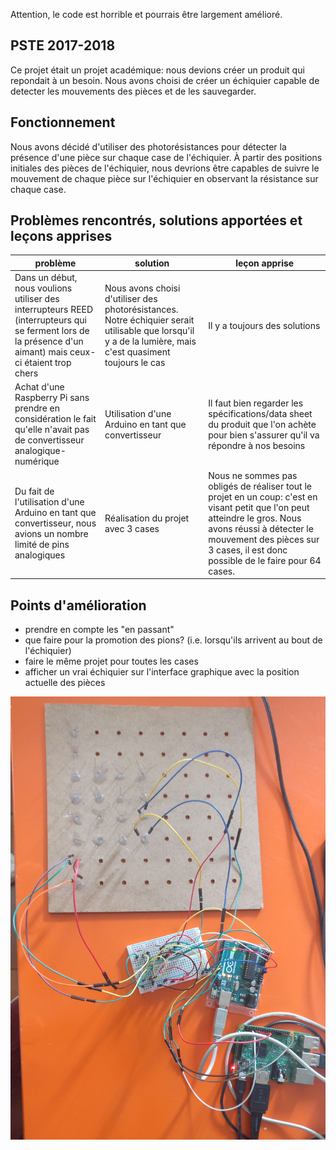 Attention, le code est horrible et pourrais être largement amélioré.

## PSTE 2017-2018

Ce projet était un projet académique: nous devions créer un produit qui repondait à un besoin. Nous avons choisi de créer un échiquier capable de detecter les mouvements des pièces et de les sauvegarder.

## Fonctionnement

Nous avons décidé d'utiliser des photorésistances pour détecter la présence d'une pièce sur chaque case de l'échiquier. À partir des positions initiales des pièces de l'échiquier, nous devrions être capables de suivre le mouvement de chaque pièce sur l'échiquier en observant la résistance sur chaque case.

## Problèmes rencontrés, solutions apportées et leçons apprises

| problème                                                                                                                                                    | solution                                                                                                                                                   | leçon apprise                                                                                                                                                                                                                              |
|-------------------------------------------------------------------------------------------------------------------------------------------------------------|------------------------------------------------------------------------------------------------------------------------------------------------------------|--------------------------------------------------------------------------------------------------------------------------------------------------------------------------------------------------------------------------------------------|
| Dans un début, nous voulions utiliser des interrupteurs REED (interrupteurs qui se ferment lors de la présence d'un aimant) mais ceux-ci étaient trop chers | Nous avons choisi d'utiliser des photorésistances. Notre échiquier serait utilisable que lorsqu'il y a de la lumière, mais c'est quasiment toujours le cas | Il y a toujours des solutions                                                                                                                                                                                                              |
| Achat d'une Raspberry Pi sans prendre en considération le fait qu'elle n'avait pas de convertisseur analogique-numérique                                    | Utilisation d'une Arduino en tant que convertisseur                                                                                                        | Il faut bien regarder les spécifications/data sheet du produit que l'on achète pour bien s'assurer qu'il va répondre à nos besoins                                                                                                         |
| Du fait de l'utilisation d'une Arduino en tant que convertisseur, nous avions un nombre limité de pins analogiques                                          | Réalisation du projet avec 3 cases                                                                                                                         | Nous ne sommes pas obligés de réaliser tout le projet en un coup: c'est en visant petit que l'on peut atteindre le gros. Nous avons réussi à détecter le mouvement des pièces sur 3 cases, il est donc possible de le faire pour 64 cases. |


## Points d'amélioration

* prendre en compte les "en passant"
* que faire pour la promotion des pions? (i.e. lorsqu'ils arrivent au bout de l'échiquier)
* faire le même projet pour toutes les cases
* afficher un vrai échiquier sur l'interface graphique avec la position actuelle des pièces

![Photo du projet](photo.jpg)
